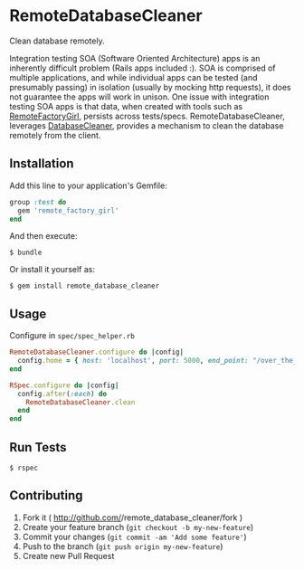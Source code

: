 # RemoteDatabaseCleaner

Clean database remotely. 

Integration testing SOA (Software Oriented Architecture) apps is an inherently 
difficult problem (Rails apps included :). SOA is comprised of multiple applications, 
and while individual apps can be tested (and presumably passing) in isolation (usually 
by mocking http requests), it does not guarantee the apps will work in unison. One
issue with integration testing SOA apps is that data, when created with 
tools such as [RemoteFactoryGirl](https://github.com/tdouce/remote_factory_girl),
persists across tests/specs. RemoteDatabaseCleaner, leverages [DatabaseCleaner](https://github.com/bmabey/database_cleaner), provides a mechanism to clean the database remotely from the client. 

## Installation

Add this line to your application's Gemfile:


```ruby
group :test do
  gem 'remote_factory_girl'
end
```

And then execute:

    $ bundle

Or install it yourself as:

    $ gem install remote_database_cleaner

## Usage

Configure in `spec/spec_helper.rb`

```ruby
RemoteDatabaseCleaner.configure do |config|
  config.home = { host: 'localhost', port: 5000, end_point: "/over_the_rainbow" }
end

RSpec.configure do |config|
  config.after(:each) do
    RemoteDatabaseCleaner.clean
  end
end
```

## Run Tests 
    $ rspec

## Contributing

1. Fork it ( http://github.com/<my-github-username>/remote_database_cleaner/fork )
2. Create your feature branch (`git checkout -b my-new-feature`)
3. Commit your changes (`git commit -am 'Add some feature'`)
4. Push to the branch (`git push origin my-new-feature`)
5. Create new Pull Request
